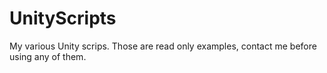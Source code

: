 # UnityScripts
My various Unity scrips.
Those are read only examples, contact me before using any of them.
